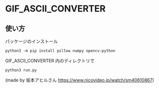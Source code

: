 # GIF_ASCII_CONVERTER

## 使い方

パッケージのインストール

```
python3 -m pip install pillow numpy opencv-python
```

GIF_ASCII_CONVERTER 内のディレクトリで

```
python3 run.py
```

(made by 坂本アヒルさん https://www.nicovideo.jp/watch/sm40610867)
